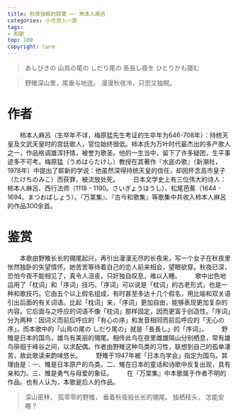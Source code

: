 ```yaml
---
title: 秋夜独眠的寂寞 —— 柿本人麻呂
categories: 小仓百人一首
tags:
- 和歌
top: 100
copyright: ture
---
```


> あしびきの  山鳥の尾の  しだり尾の
> 長長し夜を  ひとりかも寝む

> 野雉深山里，尾垂与地连。
> 漫漫秋夜冷，只恐又独眠。

<!-- more -->

# 作者
&emsp;&emsp;柿本人麻呂（生卒年不详，梅原猛先生考证的生卒年为646-708年）：持统天皇及文武天皇时的宫廷歌人，官位始终很低。柿本氏为万叶时代最杰出的多产歌人之一，作品格调雄浑抒情，被誉为歌圣。他的一生当中，留下了许多疑团，生平事迹多不可考。梅原猛（うめはらたけし）教授在其著作『水底の歌』（新潮社，1978年）中提出了崭新的学说：他虽然深得持统天皇的信任，却因怀念高市皇子（たけちのみこ）而获罪，被流放处死。
&emsp;&emsp;日本文学史上有三位伟大的诗人：柿本人麻呂、西行法师（1118 - 1190。さいぎょうほうし）、松尾芭蕉（1644 - 1694。まつおばしょう）。『万枼集』、『古今和歌集』等歌集中共收入柿本人麻呂的作品300余首。

# 鉴赏
&emsp;&emsp;本歌由野雉长长的翎尾起兴，再引出漫漫无尽的长夜来，写一个女子在秋夜里怅然独卧的失望情怀。她苦苦等待着自己的恋人前来相会，望眼欲穿。秋夜已深，恐怕今夜不能相见了，真令人沮丧，只好独自叹息，难以入睡。
&emsp;&emsp;歌中出色地运用了「枕词」和「序词」技巧。「序词」可以说是「枕词」的古老形式，也是一种和歌技巧。它由五个以上假名组成，有时甚至多达十几个假名，用比喻和双关语引出后面的有关词语。比起「枕词」来，「序词」更加自由，能够表现更加复杂的内容。它后面与之呼应的词语不像「枕词」那样固定，因而更富于创造性。「序词」分为两种：因词义而前后呼应的「有心の序」和发音相同而前后呼应的「无心の序」。而本歌中的「山鳥の尾の  しだり尾の」就是「長長し」的「序词」。
&emsp;&emsp;野雉是日本的国鸟，雄鸟有美丽的翎尾。相传此鸟在夜里雌雄隔山分别栖息，常有雄鸟徘徊于峰谷之间，以求配偶。作者由野雉这种鸟类的习性，联想到自己的孤单凄苦，故此歌读来韵味悠长。
&emsp;&emsp;野雉于1947年被「日本鸟学会」指定为国鸟。其理由是：一、雉是日本原产的鸟类。二、雉在日本的童话和诗歌中反复出现，具有亲和力。三、雉是勇气与母爱的象征。
&emsp;&emsp;在『万枼集』中本歌属于作者不明的作品。也有人认为，本歌是后人的作品。

> 深山密林，
> 孤零零的野雉，
> 垂着秋夜般长长的翎尾。
> 独栖枝头，
> 怎能安睡？